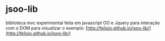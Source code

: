 # jsoo-lib
biblioteca mvc experimental feita em javascript OO e Jquery para interação com o DOM
para visualizar o exemplo: [http://felisio.github.io/jsoo-lib/](http://felisio.github.io/jsoo-lib/)
